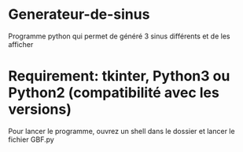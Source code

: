 # Generateur-de-sinus
Programme python qui permet de généré 3 sinus différents et de les afficher

# Requirement: tkinter, Python3 ou Python2 (compatibilité avec les versions)

Pour lancer le programme, ouvrez un shell dans le dossier et lancer le fichier GBF.py
